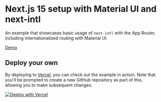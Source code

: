 # Next.js 15 setup with Material UI and next-intl

An example that showcases basic usage of `next-intl` with the App Router, including internationalized routing with Material UI.

[Demo](#)

## Deploy your own

By deploying to [Vercel](https://vercel.com), you can check out the example in action. Note that you'll be prompted to create a new GitHub repository as part of this, allowing you to make subsequent changes.

[![Deploy with Vercel](https://vercel.com/button)](https://vercel.com/new/clone?repository-url=https://github.com/amannn/next-intl/tree/main/examples/example-app-router)
